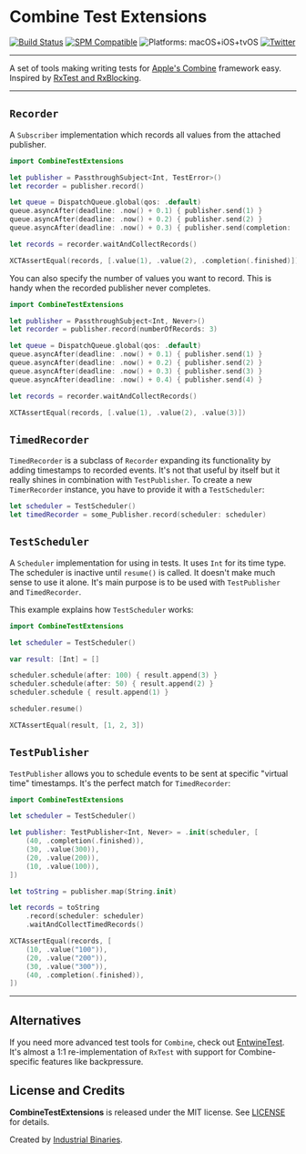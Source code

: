 # Combine Test Extensions 

[![Build Status](https://github.com/industrialbinaries/CombineTestExtensions/workflows/Tests%20iOS/badge.svg)](https://github.com/industrialbinaries/CombineTestExtensions)
[![SPM Compatible](https://img.shields.io/badge/spm-compatible-brightgreen.svg?style=flat)](https://swift.org/package-manager)
![Platforms: macOS+iOS+tvOS ](https://img.shields.io/badge/platforms-macOS%20iOS%20tvOS-brightgreen.svg?style=flat)
[![Twitter](https://img.shields.io/badge/twitter-@i_binaries-blue.svg?style=flat)](https://twitter.com/i_binaries)

---

A set of tools making writing tests for [Apple's Combine](https://developer.apple.com/documentation/combine) framework easy. Inspired by [RxTest and RxBlocking](https://github.com/ReactiveX/RxSwift/blob/master/Documentation/UnitTests.md).

---

## `Recorder`

A `Subscriber` implementation which records all values from the attached publisher.

```swift
import CombineTestExtensions

let publisher = PassthroughSubject<Int, TestError>()
let recorder = publisher.record()

let queue = DispatchQueue.global(qos: .default)
queue.asyncAfter(deadline: .now() + 0.1) { publisher.send(1) }
queue.asyncAfter(deadline: .now() + 0.2) { publisher.send(2) }
queue.asyncAfter(deadline: .now() + 0.3) { publisher.send(completion: .finished) }

let records = recorder.waitAndCollectRecords()

XCTAssertEqual(records, [.value(1), .value(2), .completion(.finished)])
```

You can also specify the number of values you want to record. This is handy when the recorded publisher never completes.

```swift
import CombineTestExtensions

let publisher = PassthroughSubject<Int, Never>()
let recorder = publisher.record(numberOfRecords: 3)

let queue = DispatchQueue.global(qos: .default)
queue.asyncAfter(deadline: .now() + 0.1) { publisher.send(1) }
queue.asyncAfter(deadline: .now() + 0.2) { publisher.send(2) }
queue.asyncAfter(deadline: .now() + 0.3) { publisher.send(3) }
queue.asyncAfter(deadline: .now() + 0.4) { publisher.send(4) }

let records = recorder.waitAndCollectRecords()

XCTAssertEqual(records, [.value(1), .value(2), .value(3)])
```

## `TimedRecorder`

`TimedRecorder` is a subclass of `Recorder` expanding its functionality by adding timestamps to recorded events. It's not that useful by itself but it really shines in combination with `TestPublisher`. To create a new `TimerRecorder` instance, you have to provide it with a `TestScheduler`:

```swift
let scheduler = TestScheduler()
let timedRecorder = some_Publisher.record(scheduler: scheduler)
```

## `TestScheduler`

A `Scheduler` implementation for using in tests. It uses `Int` for its time type. The scheduler is inactive until `resume()` is called. It doesn't make much sense to use it alone. It's main purpose is to be used with `TestPublisher` and `TimedRecorder`.

This example explains how `TestScheduler` works:
```swift
import CombineTestExtensions

let scheduler = TestScheduler()

var result: [Int] = []

scheduler.schedule(after: 100) { result.append(3) }
scheduler.schedule(after: 50) { result.append(2) }
scheduler.schedule { result.append(1) }

scheduler.resume()

XCTAssertEqual(result, [1, 2, 3])
```

## `TestPublisher`

`TestPublisher` allows you to schedule events to be sent at specific "virtual time" timestamps. It's the perfect match for `TimedRecorder`:

```swift
import CombineTestExtensions

let scheduler = TestScheduler()

let publisher: TestPublisher<Int, Never> = .init(scheduler, [
    (40, .completion(.finished)),
    (30, .value(300)),
    (20, .value(200)),
    (10, .value(100)),
])

let toString = publisher.map(String.init)

let records = toString
    .record(scheduler: scheduler)
    .waitAndCollectTimedRecords()

XCTAssertEqual(records, [
    (10, .value("100")),
    (20, .value("200")),
    (30, .value("300")),
    (40, .completion(.finished)),
])
```

---

## Alternatives

If you need more advanced test tools for `Combine`, check out [EntwineTest](https://github.com/tcldr/Entwine/blob/master/Assets/EntwineTest/README.md). It's almost a 1:1 re-implementation of `RxTest` with support for Combine-specific features like backpressure.

## License and Credits

**CombineTestExtensions** is released under the MIT license. See [LICENSE](https://github.com/industrialbinaries/CombineTestExtensions/blob/master/LICENSE) for details.

Created by [Industrial Binaries](https://industrial-binaries.co).
